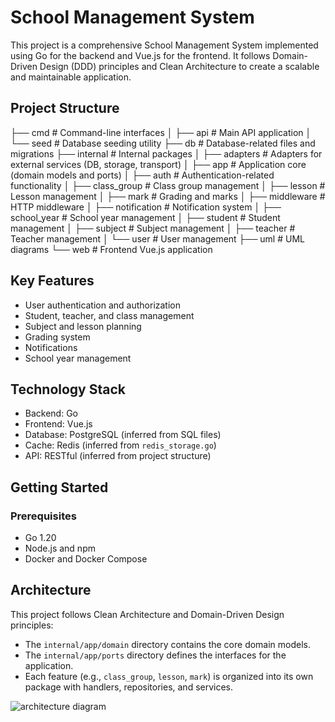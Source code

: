 # School Management System

This project is a comprehensive School Management System implemented using Go for the backend and Vue.js for the frontend. It follows Domain-Driven Design (DDD) principles and Clean Architecture to create a scalable and maintainable application.

## Project Structure

├── cmd # Command-line interfaces
│ ├── api # Main API application
│ └── seed # Database seeding utility
├── db # Database-related files and migrations
├── internal # Internal packages
│ ├── adapters # Adapters for external services (DB, storage, transport)
│ ├── app # Application core (domain models and ports)
│ ├── auth # Authentication-related functionality
│ ├── class_group # Class group management
│ ├── lesson # Lesson management
│ ├── mark # Grading and marks
│ ├── middleware # HTTP middleware
│ ├── notification # Notification system
│ ├── school_year # School year management
│ ├── student # Student management
│ ├── subject # Subject management
│ ├── teacher # Teacher management
│ └── user # User management
├── uml # UML diagrams
└── web # Frontend Vue.js application

## Key Features

- User authentication and authorization
- Student, teacher, and class management
- Subject and lesson planning
- Grading system
- Notifications
- School year management

## Technology Stack

- Backend: Go
- Frontend: Vue.js
- Database: PostgreSQL (inferred from SQL files)
- Cache: Redis (inferred from `redis_storage.go`)
- API: RESTful (inferred from project structure)

## Getting Started

### Prerequisites

- Go 1.20
- Node.js and npm
- Docker and Docker Compose

## Architecture

This project follows Clean Architecture and Domain-Driven Design principles:

- The `internal/app/domain` directory contains the core domain models.
- The `internal/app/ports` directory defines the interfaces for the application.
- Each feature (e.g., `class_group`, `lesson`, `mark`) is organized into its own package with handlers, repositories, and services.

![architecture diagram](https://github.com/marcin-jarota/e-gradebook-go/tree/main/uml/architecture.png?raw=true)
